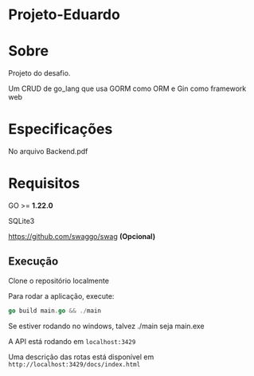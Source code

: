 # Projeto-Eduardo

# Sobre

Projeto do desafio.

Um CRUD de go_lang que usa GORM como ORM e Gin como framework web

# Especificações

No arquivo Backend.pdf

# Requisitos

GO >= **1.22.0** 

SQLite3

https://github.com/swaggo/swag **(Opcional)**

## Execução

Clone o repositório localmente

Para rodar a aplicação, execute:

```go
go build main.go && ./main
```

Se estiver rodando no windows, talvez ./main seja main.exe

A API está rodando em ```localhost:3429```

Uma descrição das rotas está disponível em ```http://localhost:3429/docs/index.html```

